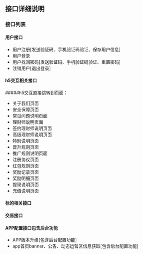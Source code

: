 ## 接口详细说明


### 接口列表


#### 用户接口

* 用户注册[发送验证码、手机验证码验证、保存用户信息]
* 用户登录
* 用户找回密码[发送验证码、手机验证码验证、重置密码]
* 注销用户[退出登录]

#### h5交互相关接口
#####h5交互直接跳转到页面：
* 关于我们页面 
* 安全保障页面
* 常见问题说明页面
* 理财师说明页面
* 签约理财师说明页面
* 高级理财师说明页面
* 特别说明页面
* 晋升规则页面
* 推广规则说明页面
* 注册协议页面
* 红包规则页面
* 奖励记录页面
* 奖励明细页面
* 提现说明页面
* 充值说明页面


#### 标的相关接口


#### 交易接口




#### APP配置接口包含后台功能

* APP版本升级[包含后台配置功能]
* app首页banner、公告、动态运营区信息获取[包含后台配置功能]


